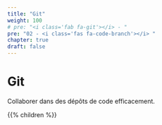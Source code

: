 ```yaml
---
title: "Git"
weight: 100
# pre: "<i class='fab fa-git'></i> - "
pre: "02 - <i class='fas fa-code-branch'></i> "
chapter: true
draft: false
---
```


# Git

Collaborer dans des dépôts de code efficacement.

{{% children  %}}

